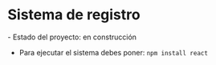 <h1>Sistema de registro</h1>
- Estado del proyecto: en construcción

- Para ejecutar el sistema debes poner:
  ```npm install react```
